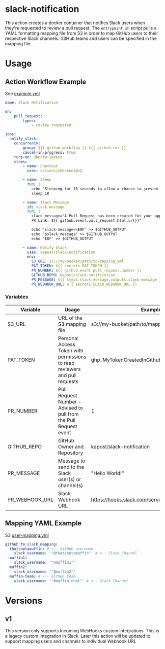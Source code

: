 # slack-notification
This action creates a docker container that notifies Slack users when they're requested to review a pull request. The `entrypoint.sh` script pulls a YAML formatting mapping file from S3 in order to map GitHub users to their respective Slack channels. GitHub teams and users can be specified in the mapping file. 

# Usage

## Action Workflow Example
See [example.yml](.github/workflows/example.yml)
```yaml
name: Slack Notification

on:
    pull_request:
        types:
            - review_requested

jobs:
  notify_slack:
    concurrency:
        group: ${{ github.workflow }}-${{ github.ref }}
        cancel-in-progress: true
    runs-on: ubuntu-latest
    steps:
        - name: Checkout
          uses: actions/checkout@v2

        - name: Sleep
          run: |
            echo "Sleeping for 10 seconds to allow a chance to prevent concurrent notifications"
            sleep 10

        - name: Slack Message
          id: slack_message
          run: |
            slack_message="A Pull Request has been created for your approval
            PR Link: ${{ github.event.pull_request.html.url}}"

            echo 'slack-message<<EOF' >> $GITHUB_OUTPUT
            echo "$slack_message" >> $GITHUB_OUTPUT
            echo 'EOF' >> $GITHUB_OUTPUT

        - name: Notify Slack
          uses: kapost/slack-notification
          env:
            S3_URL: s3://my-bucket/path/to/mapping.yml
            PAT_TOKEN: ${{ secrets.PAT_TOKEN }}
            PR_NUMBER: ${{ github.event.pull_request.number }}
            GITHUB_REPO: kapost/slack-notification
            PR_MESSAGE: ${{ steps.slack_message.outputs.slack-message }}
            PR_WEBHOOK_URL: ${{ secrets.SLACK_WEBHOOK_URL }}
```

### Variables
| Variable | Usage | Example |
| ---- | ---- | ---- |
| S3_URL | URL of the S3 mapping file | s3://my-bucket/path/to/mapping.yml |
| PAT_TOKEN | Personal Access Token with permissions to read reviewers and pull requests | ghp_MyTokenCreatedInGithub |
| PR_NUMBER | Pull Request Number - Advised to pull from the Pull Request event | 1 |
| GITHUB_REPO | GitHub Owner and Repository | kapost/slack-notification |
| PR_MESSAGE | Message to send to the Slack user(s) or channel(s) | "Hello World!" |
| PR_WEBHOOK_URL | Slack Webhook URL | https://hooks.slack.com/services/ABCD/ABCD1234 |

## Mapping YAML Example
S3 [user-mapping.yml](user-mapping.yml)
```yaml
github_to_slack_mapping:
  thatsnotamuffin: # <-- GitHub username
    slack_username: '"@thatsnotamuffin"' # <-- Slack Channel
  muffin1:
    slack_username: '"@muffin1"'
  muffin2:
    slack_username: '"@muffin2"'
  muffin-team: # <-- GitHub team
    slack_username: '"#muffin-chat"' # <-- Slack Channel
```

# Versions
## v1
This version only supports Incoming WebHooks custom integrations. This is a legacy custom integration in Slack. Later this action will be updated to support mapping users and channels to individual Webhook URL
